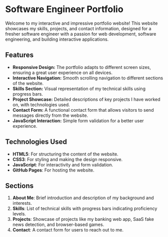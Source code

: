 # Software Engineer Portfolio

Welcome to my interactive and impressive portfolio website! This website showcases my skills, projects, and contact information, designed for a fresher software engineer with a passion for web development, software engineering, and building interactive applications.

## Features

- **Responsive Design:** The portfolio adapts to different screen sizes, ensuring a great user experience on all devices.
- **Interactive Navigation:** Smooth scrolling navigation to different sections of the website.
- **Skills Section:** Visual representation of my technical skills using progress bars.
- **Project Showcase:** Detailed descriptions of key projects I have worked on, with technologies used.
- **Contact Form:** A functional contact form that allows visitors to send messages directly from the website.
- **JavaScript Interaction:** Simple form validation for a better user experience.

## Technologies Used

- **HTML5**: For structuring the content of the website.
- **CSS3**: For styling and making the design responsive.
- **JavaScript**: For interactivity and form validation.
- **GitHub Pages**: For hosting the website.

## Sections

1. **About Me**: Brief introduction and description of my background and interests.
2. **Skills**: List of technical skills with progress bars indicating proficiency levels.
3. **Projects**: Showcase of projects like my banking web app, SaaS fake news detection, and browser-based games.
4. **Contact**: A contact form for users to reach out to me.


